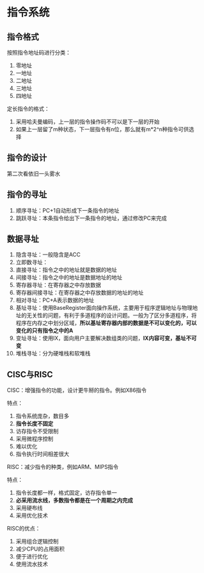 # 指令系统

## 指令格式

按照指令地址码进行分类：

1. 零地址
2. 一地址
3. 二地址
4. 三地址
5. 四地址

定长指令的格式：

1. 采用哈夫曼编码，上一层的指令操作码不可以是下一层的开始
2. 如果上一层留了m种状态，下一层指令有n位，那么就有m*2^n种指令可供选择

## 指令的设计

第二次看依旧一头雾水

## 指令的寻址

1. 顺序寻址：PC+1自动形成下一条指令的地址
2. 跳跃寻址：本条指令给出下一条指令的地址，通过修改PC来完成

## 数据寻址

1. 隐含寻址：一般隐含是ACC
2. 立即数寻址：
3. 直接寻址：指令之中的地址就是数据的地址
4. 间接寻址：指令之中的地址是数据地址的地址
5. 寄存器寻址：在寄存器之中存放数据
6. 寄存器间接寻址：在寄存器之中存放数据的地址的地址
7. 相对寻址：PC+A表示数据的地址
8. 基址寻址：使用BaseRegister面向操作系统，主要用于程序逻辑地址与物理地址的无关性的问题，有利于多道程序的设计问题。一般为了区分多道程序，将程序在内存之中划分区域，**所以基址寄存器内部的数据是不可以变化的，可以变化的只有指令之中的A**
9. 变址寻址：使用IX，面向用户主要解决数组类的问题，**IX内容可变，基址不可变**
10. 堆栈寻址：分为硬堆栈和软堆栈

## CISC与RISC

CISC：增强指令的功能，设计更牛掰的指令。例如X86指令

特点：

1. 指令系统庞杂，数目多
2. **指令长度不固定**
3. 访存指令不受限制
4. 采用微程序控制
5. 难以优化
6. 指令执行时间相差很大

RISC：减少指令的种类，例如ARM、MIPS指令

特点：

1. 指令长度都一样，格式固定，访存指令单一
2. **必采用流水线，多数指令都是在一个周期之内完成**
3. 采用硬布线
4. 采用优化技术

RISC的优点：

1. 采用组合逻辑控制
2. 减少CPU的占用面积
3. 便于进行优化
4. 使用流水技术